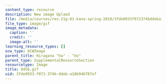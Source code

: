 ```yaml
---
content_type: resource
description: New image Uplaod
file: /media/courses/res-21g-01-kana-spring-2010/3fde0933f072374bddeba18b946707e7_0456.gif
file_type: image/gif
image_metadata:
  caption: ''
  credit: ''
  image-alt: ''
learning_resource_types: []
ocw_type: OCWImage
parent_title: Hiragana "ha" - "ho"
parent_type: SupplementalResourceSection
resourcetype: Image
title: 0456.gif
uid: 3fde0933-f072-374b-ddeb-a18b946707e7
---
```

